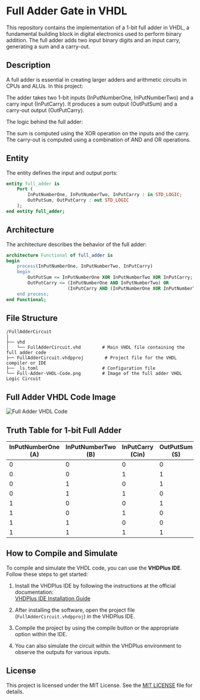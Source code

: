 # Full Adder Gate in VHDL

This repository contains the implementation of a 1-bit full adder in VHDL, a fundamental building block in digital electronics used to perform binary addition. The full adder adds two input binary digits and an input carry, generating a sum and a carry-out.

## Description
A full adder is essential in creating larger adders and arithmetic circuits in CPUs and ALUs. In this project:

The adder takes two 1-bit inputs (InPutNumberOne, InPutNumberTwo) and a carry input (InPutCarry).
It produces a sum output (OutPutSum) and a carry-out output (OutPutCarry).

The logic behind the full adder:

The sum is computed using the XOR operation on the inputs and the carry.
The carry-out is computed using a combination of AND and OR operations.

## Entity

The entity defines the input and output ports:
```vhdl
entity full_adder is
    Port (
        InPutNumberOne, InPutNumberTwo, InPutCarry : in STD_LOGIC;
        OutPutSum, OutPutCarry : out STD_LOGIC
    );
end entity full_adder;
```
## Architecture
The architecture describes the behavior of the full adder:
```vhdl
architecture Functional of full_adder is
begin
    process(InPutNumberOne, InPutNumberTwo, InPutCarry)
    begin
        OutPutSum <= InPutNumberOne XOR InPutNumberTwo XOR InPutCarry;
        OutPutCarry <= (InPutNumberOne AND InPutNumberTwo) OR 
                       (InPutCarry AND (InPutNumberOne XOR InPutNumberTwo));
    end process;
end Functional;
```

## File Structure
```
/FullAdderCircuit
│
├── vhd
│   └── FullAdderCircuit.vhd        # Main VHDL file containing the full adder code
├── FullAdderCircuit.vhdpproj        # Project file for the VHDL compiler or IDE
├── _ls.toml                        # Configuration file
└── Full-Adder-VHDL-Code.png        # Image of the full adder VHDL Logic Circuit
```
## Full Adder VHDL Code Image

![Full Adder VHDL Code](Full-Adder-VHDL-Code.png)

## Truth Table for 1-bit Full Adder

| InPutNumberOne (A) | InPutNumberTwo (B) | InPutCarry (Cin) | OutPutSum (S) | OutPutCarry (Cout) |
|--------------------|--------------------|------------------|---------------|--------------------|
| 0                  | 0                  | 0                | 0             | 0                  |
| 0                  | 0                  | 1                | 1             | 0                  |
| 0                  | 1                  | 0                | 1             | 0                  |
| 0                  | 1                  | 1                | 0             | 1                  |
| 1                  | 0                  | 0                | 1             | 0                  |
| 1                  | 0                  | 1                | 0             | 1                  |
| 1                  | 1                  | 0                | 0             | 1                  |
| 1                  | 1                  | 1                | 1             | 1                  |

## How to Compile and Simulate

To compile and simulate the VHDL code, you can use the **VHDPlus IDE**. Follow these steps to get started:

1. Install the VHDPlus IDE by following the instructions at the official documentation:  
   [VHDPlus IDE Installation Guide](https://vhdplus.com/docs/getstarted/#install-vhdplus-ide)
   
2. After installing the software, open the project file (`FullAdderCircuit.vhdpproj`) in the VHDPlus IDE.

3. Compile the project by using the compile button or the appropriate option within the IDE.

4. You can also simulate the circuit within the VHDPlus environment to observe the outputs for various inputs.
## License

This project is licensed under the MIT License. See the [MIT LICENSE](https://choosealicense.com/licenses/mit/) file for details.
